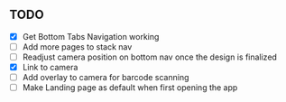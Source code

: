 ## TODO

- [X] Get Bottom Tabs Navigation working
- [ ] Add more pages to stack nav
- [ ] Readjust camera position on bottom nav once the design is finalized
- [X] Link to camera
- [ ] Add overlay to camera for barcode scanning
- [ ] Make Landing page as default when first opening the app